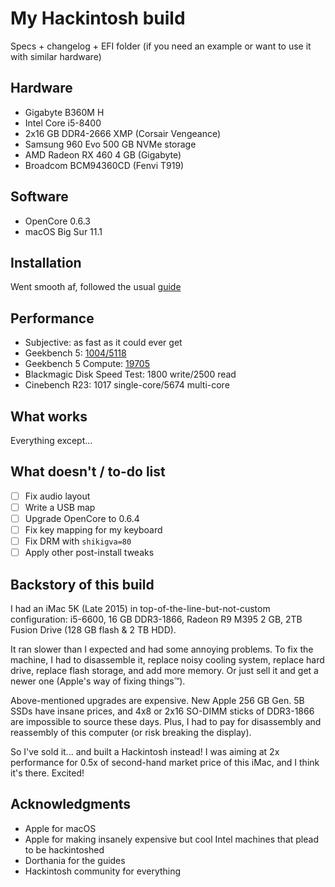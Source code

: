 # My Hackintosh build
Specs + changelog + EFI folder (if you need an example or want to use it with similar hardware)

## Hardware
- Gigabyte B360M H
- Intel Core i5-8400
- 2x16 GB DDR4-2666 XMP (Corsair Vengeance)
- Samsung 960 Evo 500 GB NVMe storage
- AMD Radeon RX 460 4 GB (Gigabyte)
- Broadcom BCM94360CD (Fenvi T919) 

## Software
- OpenCore 0.6.3
- macOS Big Sur 11.1

## Installation
Went smooth af, followed the usual [guide](https://dortania.github.io/OpenCore-Install-Guide/)

## Performance
- Subjective: as fast as it could ever get
- Geekbench 5: [1004/5118](https://dortania.github.io/OpenCore-Install-Guide/)
- Geekbench 5 Compute: [19705](https://dortania.github.io/OpenCore-Install-Guide/)
- Blackmagic Disk Speed Test: 1800 write/2500 read
- Cinebench R23: 1017 single-core/5674 multi-core

## What works 
Everything except...

## What doesn't / to-do list
- [ ] Fix audio layout
- [ ] Write a USB map
- [ ] Upgrade OpenCore to 0.6.4
- [ ] Fix key mapping for my keyboard
- [ ] Fix DRM with `shikigva=80`
- [ ] Apply other post-install tweaks

## Backstory of this build
I had an iMac 5K (Late 2015) in top-of-the-line-but-not-custom configuration: i5-6600, 16 GB DDR3-1866, Radeon R9 M395 2 GB, 2TB Fusion Drive (128 GB flash & 2 TB HDD).

It ran slower than I expected and had some annoying problems. To fix the machine, I had to disassemble it, replace noisy cooling system, replace hard drive, replace flash storage, and add more memory. Or just sell it and get a newer one (Apple's way of fixing things™).

Above-mentioned upgrades are expensive. New Apple 256 GB Gen. 5B SSDs have insane prices, and 4x8 or 2x16 SO-DIMM sticks of DDR3-1866 are impossible to source these days. Plus, I had to pay for disassembly and reassembly of this computer (or risk breaking the display). 

So I've sold it... and built a Hackintosh instead! I was aiming at 2x performance for 0.5x of second-hand market price of this iMac, and I think it's there. Excited! 

## Acknowledgments
* Apple for macOS
* Apple for making insanely expensive but cool Intel machines that plead to be hackintoshed
* Dorthania for the guides
* Hackintosh community for everything